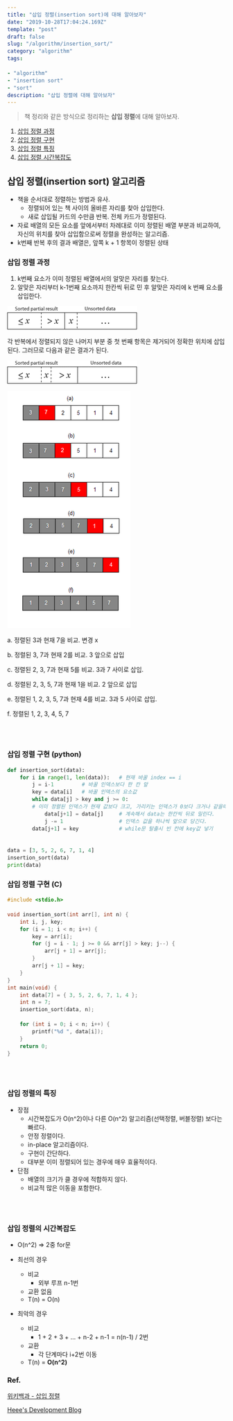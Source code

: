 ```yaml
---
title: "삽입 정렬(insertion sort)에 대해 알아보자"
date: "2019-10-28T17:04:24.169Z"
template: "post"
draft: false
slug: "/algorithm/insertion_sort/"
category: "algorithm"
tags:

- "algorithm"
- "insertion sort"
- "sort"
description: "삽입 정렬에 대해 알아보자"
---
```




> 책 정리와 같은 방식으로 정리하는 **삽입 정렬**에 대해 알아보자.



1. [삽입 정렬 과정](#삽입-정렬-과정)
2. [삽입 정렬 구현](#삽입-정렬-구현-(python))
3. [삽입 정렬 특징](#삽입-정렬의-특징)
4. [삽입 정렬 시간복잡도](#삽입-정렬의-시간복잡도)





## 삽입 정렬(insertion sort) 알고리즘

- 책을 순서대로 정렬하는 방법과 유사.
  - 정렬되어 있는 책 사이의 올바른 자리를 찾아 삽입한다.
  - 새로 삽입될 카드의 수만큼 반복. 전체 카드가 정렬된다.
- 자료 배열의 모든 요소를 앞에서부터 차례대로 이미 정렬된 배열 부분과 비교하여, 자신의 위치를 찾아 삽입함으로써 정렬을 완성하는 알고리즘.
- k번째 반복 후의 결과 배열은, 앞쪽 k + 1 항목이 정렬된 상태



### 삽입 정렬 과정

1. k번째 요소가 이미 정렬된 배열에서의 알맞은 자리를 찾는다.
2. 알맞은 자리부터 k-1번째 요소까지 한칸씩 뒤로 민 후 알맞은 자리에 k 번째 요소를 삽입한다.



![Array prior to the insertion of x](img/Insertionsort-before.png)

각 반복에서 정렬되지 않은 나머지 부분 중 첫 번째 항목은 제거되어 정확한 위치에 삽입된다. 그러므로 다음과 같은 결과가 된다.

![Array after the insertion of x](img/Insertionsort-after.png)





![img](img/Insertion_sort_001.PNG)

a. 정렬된 3과 현재 7을 비교. 변경 x

b. 정렬된 3, 7과 현재 2를 비교. 3 앞으로 삽입

c. 정렬된 2, 3, 7과 현재 5를 비교. 3과 7 사이로 삽입.

d. 정렬된 2, 3, 5, 7과 현재 1을 비교. 2 앞으로 삽입

e. 정렬된 1, 2, 3, 5, 7과 현재 4를 비교. 3과 5 사이로 삽입.

f. 정렬된 1, 2, 3, 4, 5, 7

<br>

<br>

### 삽입 정렬 구현 (python)

```python
def insertion_sort(data):
    for i in range(1, len(data)):   # 현재 바꿀 index == i
        j = i-1         # 바꿀 인덱스보다 한 칸 앞
        key = data[i]   # 바꿀 인덱스의 요소값
        while data[j] > key and j >= 0:
        # 이미 정렬된 인덱스가 현재 값보다 크고, 가리키는 인덱스가 0보다 크거나 같을때
            data[j+1] = data[j]     # 계속해서 data는 한칸씩 뒤로 밀린다.
            j -= 1                  # 인덱스 값을 하나씩 앞으로 당긴다.
        data[j+1] = key             # while문 탈출시 빈 칸에 key값 넣기


data = [3, 5, 2, 6, 7, 1, 4]
insertion_sort(data)
print(data)
```



### 삽입 정렬 구현 (C)

```c
#include <stdio.h>

void insertion_sort(int arr[], int n) {
	int i, j, key;
	for (i = 1; i < n; i++) {
		key = arr[i];
		for (j = i - 1; j >= 0 && arr[j] > key; j--) {
			arr[j + 1] = arr[j];
		}
		arr[j + 1] = key;
	}
}
int main(void) {
	int data[7] = { 3, 5, 2, 6, 7, 1, 4 };
	int n = 7;
	insertion_sort(data, n);

	for (int i = 0; i < n; i++) {
		printf("%d ", data[i]);
	}
	return 0;
}
```

<br>

<br>

### 삽입 정렬의 특징

- 장점
  - 시간복잡도가 O(n^2)이나 다른 O(n^2) 알고리즘(선택정렬, 버블정렬) 보다는 빠르다.
  - 안정 정렬이다. 
  - in-place 알고리즘이다. 
  - 구현이 간단하다.
  - 대부분 이미 정렬되어 있는 경우에 매우 효율적이다.
- 단점
  - 배열의 크기가 클 경우에 적합하지 않다.
  - 비교적 많은 이동을 포함한다.

<br>

<br>

### 삽입 정렬의 시간복잡도

- O(n^2) => 2중 for문

- 최선의 경우

  - 비교
    - 외부 루프 n-1번
  - 교환 없음
  - T(n) = O(n)

- 최악의 경우

  - 비교
    - 1 + 2 + 3 + ... + n-2 + n-1 = n(n-1) / 2번
  - 교환
    - 각 단계마다 i+2번 이동
  - T(n) = **O(n^2)**

  









### Ref.

[위키백과 - 삽입 정렬](https://ko.wikipedia.org/wiki/삽입_정렬)

[Heee's Development Blog](<https://gmlwjd9405.github.io/2018/05/06/algorithm-insertion-sort.html>)